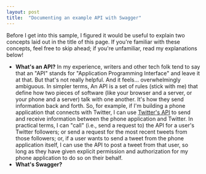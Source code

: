```yaml
---
layout: post
title:  "Documenting an example API with Swagger"
---
```

Before I get into this sample, I figured it would be useful to explain two concepts laid out in the title of this page. If you're familiar with these concepts, feel free to skip ahead; if you're unfamiliar, read my explanations below!

* **What's an API?** In my experience, writers and other tech folk tend to say that an "API" stands for "Application Programming Interface" and leave it at that. But that's not really helpful. And it feels... overwhelmingly ambiguous. In simpler terms, An API is a set of rules (stick with me) that define how two pieces of software (like your browser and a server, or your phone and a server) talk with one another. It's how they send information back and forth. So, for example, if I'm building a phone application that connects with Twitter, I can use [Twitter's API](https://developer.twitter.com/en/docs.html) to send and receive information between the phone application and Twitter. In practical terms, I can "call" (i.e., send a request to) the API for a user's Twitter followers; or send a request for the most recent tweets from those followers; or, if a user wants to send a tweet from the phone application itself, I can use the API to post a tweet from that user, so long as they have given explicit permission and authorization for my phone application to do so on their behalf. 
* **What's Swagger?** <TBD>

<SAMPLE TBD>